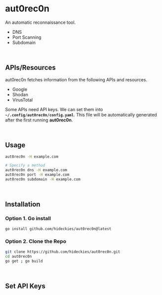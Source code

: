 # aut0rec0n

An automatic reconnaissance tool.

- DNS
- Port Scanning
- Subdomain


<br />

## APIs/Resources

aut0rec0n fetches information from the following APIs and resources.

- Google
- Shodan
- VirusTotal

Some APIs need API keys. We can set them into **`~/.config/aut0rec0n/config.yaml`**. This file will be automatically generated after the first running **aut0rec0n**.
    
<br />

## Usage

```sh
aut0rec0n -H example.com

# Specify a method
aut0rec0n dns -H example.com
aut0rec0n port -H example.com
aut0rec0n subdomain -H example.com
```

<br />

## Installation

### Option 1. Go install

```sh
go install github.com/hideckies/aut0rec0n@latest
```

### Option 2. Clone the Repo

```sh
git clone https://github.com/hideckies/aut0rec0n.git
cd aut0rec0n
go get ; go build
```

<br />

## Set API Keys